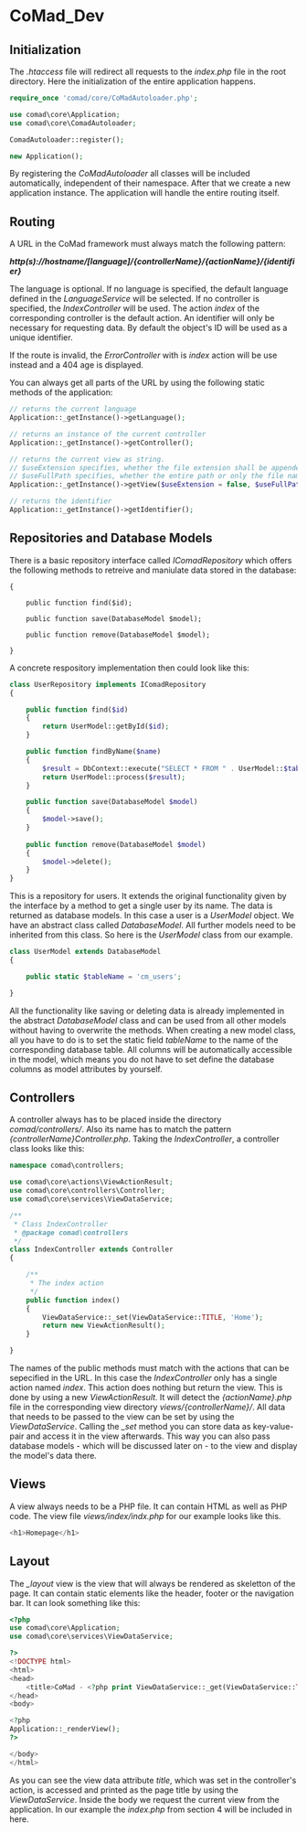 # CoMad_Dev

## Initialization
The *.htaccess* file will redirect all requests to the *index.php* file in the root directory. Here the initialization of the entire application happens. 

```php
require_once 'comad/core/CoMadAutoloader.php';

use comad\core\Application;
use comad\core\ComadAutoloader;

ComadAutoloader::register();

new Application();
```
By registering the *CoMadAutoloader* all classes will be included automatically, independent of their namespace. After that we create a new application instance.
The application  will handle the entire routing itself.

## Routing
A URL in the CoMad framework must always match the following pattern: 

***http(s)://hostname/[language]/{controllerName}/{actionName}/{identifier}***

The language is optional. If no language is specified, the default language defined in the *LanguageService* will be selected.
If no controller is specified, the *IndexController* will be used. The action *index* of the corresponding controller is the default action.
An identifier will only be necessary for requesting data. By default the object's ID will be used as a unique identifier.

If the route is invalid, the *ErrorController* with is *index* action will be use instead and a 404 age is displayed.

You can always get all parts of the URL by using the following static methods of the application: 

```php
// returns the current language
Application::_getInstance()->getLanguage();

// returns an instance of the current controller
Application::_getInstance()->getController();

// returns the current view as string. 
// $useExtension specifies, whether the file extension shall be appended.
// $useFullPath specifies, whether the entire path or only the file name of the view shall be returned.
Application::_getInstance()->getView($useExtension = false, $useFullPath = false);

// returns the identifier
Application::_getInstance()->getIdentifier();
```
## Repositories and Database Models
There is a basic repository interface called *IComadRepository* which offers the following methods to retreive and maniulate data stored in the database: 

```phpinterface IComadRepository
{

    public function find($id);

    public function save(DatabaseModel $model);

    public function remove(DatabaseModel $model);

}

```
A concrete respository implementation then could look like this: 

```php
class UserRepository implements IComadRepository
{

    public function find($id)
    {
        return UserModel::getById($id);
    }

    public function findByName($name)
    {
        $result = DbContext::execute("SELECT * FROM " . UserModel::$tableName . " WHERE name = ?", array($name), false,             UserModel::$tableName, false);
        return UserModel::process($result);
    }

    public function save(DatabaseModel $model)
    {
        $model->save();
    }
    
    public function remove(DatabaseModel $model)
    {
        $model->delete();
    }
}
```
This is a repository for users. It extends the original functionality given by the interface by a method to get a single user by its name. The data is returned as database models. In this case a user is a *UserModel* object. 
We have an abstract class called *DatabaseModel*. All further models need to be inherited from this class. So here is the *UserModel* class from our example.

```php
class UserModel extends DatabaseModel
{

    public static $tableName = 'cm_users';

}
```

All the functionality like saving or deleting data is already implemented in the abstract *DatabaseModel* class and can be used from all other models without having to overwrite the methods. When creating a new model class, all you have to do is to set the static field *tableName* to the name of the corresponding database table. All columns will be automatically accessible in the model, which means you do not have to set define the database columns as model attributes by yourself. 


## Controllers
A controller always has to be placed inside the directory *comad/controllers/*. Also its name has to match the pattern *{controllerName}Controller.php*. Taking the *IndexController*, a controller class looks like this:

```php
namespace comad\controllers;

use comad\core\actions\ViewActionResult;
use comad\core\controllers\Controller;
use comad\core\services\ViewDataService;

/**
 * Class IndexController
 * @package comad\controllers
 */
class IndexController extends Controller
{

    /**
     * The index action
     */
    public function index()
    {
        ViewDataService::_set(ViewDataService::TITLE, 'Home');
        return new ViewActionResult();
    }

}
```

The names of the public methods must match with the actions that can be sepecified in the URL. In this case the *IndexController* only has a single action named *index*. This action does nothing but return the view. This is done by using a new *ViewActionResult*. It will detect the *{actionName}.php* file in the corresponding view directory *views/{controllerName}/*. 
All data that needs to be passed to the view can be set by using the *ViewDataService*. Calling the *_set* method you can store data as key-value-pair and access it in the view afterwards. This way you can also pass database models - which will be discussed later on - to the view and display the model's data there.

## Views
A view always needs to be a PHP file. It can contain HTML as well as PHP code. The view file *views/index/indx.php* for our example looks like this.

```php
<h1>Homepage</h1>
```

## Layout
The *_layout* view is the view that will always be rendered as skeletton of the page. It can contain static elements like the header, footer or the navigation bar. It can look something like this: 

```php
<?php
use comad\core\Application;
use comad\core\services\ViewDataService;

?>
<!DOCTYPE html>
<html>
<head>
    <title>CoMad - <?php print ViewDataService::_get(ViewDataService::TITLE); ?></title>
</head>
<body>

<?php
Application::_renderView();
?>

</body>
</html>
```

As you can see the view data attribute *title*, which was set in the controller's action, is accessed and printed as the page title by using the *ViewDataService*.
Inside the body we request the current view from the application. In our example the *index.php* from section 4 will be included in here.
